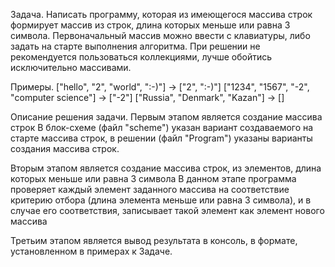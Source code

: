 Задача.
Написать программу, которая из имеющегося массива строк формирует массив из строк, длина которых меньше или равна 3 символа. Первоначальный массив можно ввести с клавиатуры, либо задать на старте выполнения алгоритма. При решении не рекомендуется пользоваться коллекциями, лучше обойтись исключительно массивами.

Примеры.
["hello", "2", "world", ":-)"] -> ["2", ":-)"] ["1234", "1567", "-2", "computer science"] -> ["-2"] ["Russia", "Denmark", "Kazan"] -> []



Описание решения задачи.
Первым этапом является создание массива строк В блок-схеме (файл "scheme") указан вариант создаваемого на старте массива строк, в решении (файл "Program") указаны варианты создания массива строк.

Вторым этапом является создание массива строк, из элементов, длина которых меньше или равна 3 символа В данном этапе программа проверяет каждый элемент заданного массива на соответствие критерию отбора (длина элемента меньше или равна 3 символа), и в случае его соответствия, записывает такой элемент как элемент нового массива

Третьим этапом является вывод результата в консоль, в формате, установленном в примерах к Задаче.